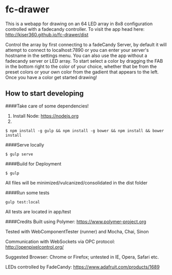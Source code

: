 # fc-drawer
This is a webapp for drawing on an 64 LED array in 8x8 configuration controlled with a fadecandy controller.  To visit the app head here: http://kiser360.github.io/fc-drawer/dist

Control the array by first connecting to a fadeCandy Server, by default it will attempt to connect to localhost:7890 or you can enter your server's hostname in the settings menu.  You can also use the app without a fadecandy server or LED array.  To start select a color by dragging the FAB in the bottom right to the color of your choice, whether that be from the preset colors or your own color from the gadient that appears to the left.  Once you have a color get started drawing!

## How to start developing

####Take care of some dependencies!
1. Install Node: https://nodejs.org
2. 
```
$ npm install -g gulp && npm install -g bower && npm install && bower install
```
####Serve locally
```
$ gulp serve
```

####Build for Deployment
```
$ gulp
```
All files will be minimized/vulcanized/consolidated in the dist folder

####Run some tests
```
gulp test:local
```
All tests are located in app/test

####Credits
Built using Polymer: https://www.polymer-project.org

Tested with WebComponentTester (runner) and Mocha, Chai, Sinon

Communication with WebSockets via OPC protocol: http://openpixelcontrol.org/

Suggested Browser: Chrome or Firefox; untested in IE, Opera, Safari etc.

LEDs controlled by FadeCandy: https://www.adafruit.com/products/1689
